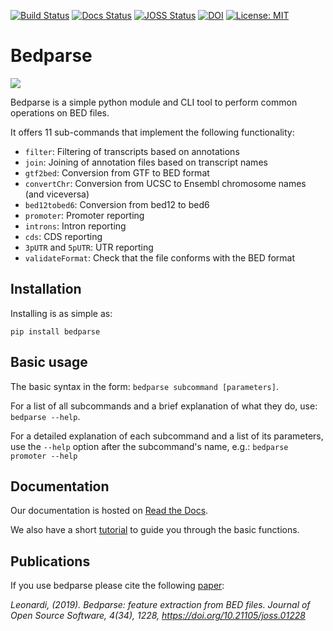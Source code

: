 [![Build Status](https://travis-ci.org/tleonardi/bedparse.svg?branch=master)](https://travis-ci.org/tleonardi/bedparse)
[![Docs Status](https://readthedocs.org/projects/bedparse/badge/?version=latest&style=flat)](https://bedparse.readthedocs.io/en/latest/)
[![JOSS Status](http://joss.theoj.org/papers/22763a3b37fde13e548e884edd3221fa/status.svg)](http://joss.theoj.org/papers/22763a3b37fde13e548e884edd3221fa)
[![DOI](https://zenodo.org/badge/DOI/10.5281/zenodo.2578820.svg)](https://doi.org/10.5281/zenodo.2578820)
[![License: MIT](https://img.shields.io/badge/License-MIT-brightgreen.svg)](https://opensource.org/licenses/MIT)
# Bedparse

![](docs/bedparse.svg)

Bedparse is a simple python module and CLI tool to perform common operations on BED files.

It offers 11 sub-commands that implement the following functionality:
* `filter`: Filtering of transcripts based on annotations
* `join`: Joining of annotation files based on transcript names
* `gtf2bed`: Conversion from GTF to BED format
* `convertChr`: Conversion from UCSC to Ensembl chromosome names (and viceversa)
* `bed12tobed6`: Conversion from bed12 to bed6
* `promoter`: Promoter reporting
* `introns`: Intron reporting
* `cds`: CDS reporting
* `3pUTR` and `5pUTR`: UTR reporting 
* `validateFormat`: Check that the file conforms with the BED format

## Installation

Installing is as simple as:

```
pip install bedparse
```

## Basic usage

The basic syntax in the form: `bedparse subcommand [parameters]`.

For a list of all subcommands and a brief explanation of what they do, use: `bedparse --help`.

For a detailed explanation of each subcommand and a list of its parameters, use the `--help` option after the subcommand's name, e.g.: `bedparse promoter --help`

## Documentation

Our documentation is hosted on [Read the Docs](https://bedparse.readthedocs.io/en/latest/).

We also have a short [tutorial](https://bedparse.readthedocs.io/en/latest/Tutorial.html) to guide you through the basic functions.


## Publications

If you use bedparse please cite the following [paper](https://joss.theoj.org/papers/10.21105/joss.01228):

_Leonardi, (2019). Bedparse: feature extraction from BED files. Journal of Open Source Software, 4(34), 1228, https://doi.org/10.21105/joss.01228_

